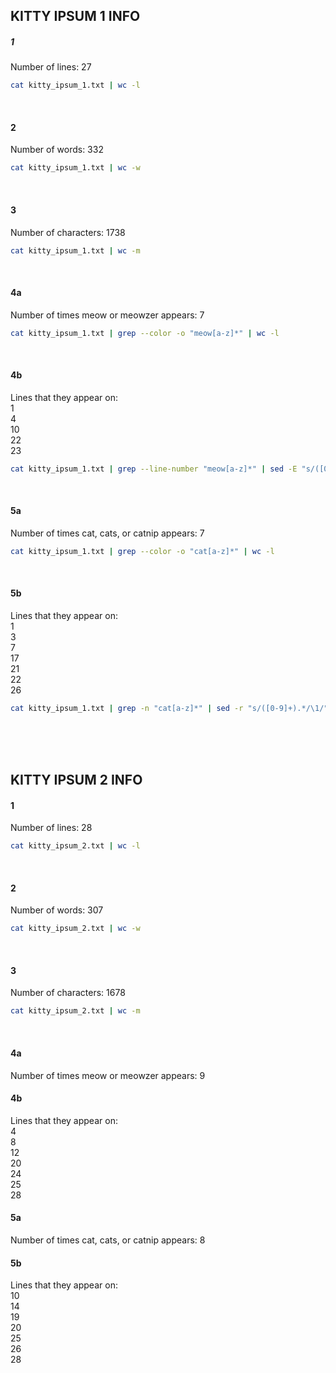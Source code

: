 ## KITTY IPSUM 1 INFO


##### 1
Number of lines: 
27
```bash
cat kitty_ipsum_1.txt | wc -l   
```
<br>


#### 2
Number of words: 
332
```bash
cat kitty_ipsum_1.txt | wc -w
```
<br>


#### 3
Number of characters: 
1738
```bash
cat kitty_ipsum_1.txt | wc -m
```
<br>


#### 4a
Number of times meow or meowzer appears: 
7
```bash
cat kitty_ipsum_1.txt | grep --color -o "meow[a-z]*" | wc -l
```
<br>


#### 4b
Lines that they appear on:\
1\
4\
10\
22\
23
```bash
cat kitty_ipsum_1.txt | grep --line-number "meow[a-z]*" | sed -E "s/([0-9]+).*/\1/"
```
<br>


#### 5a
Number of times cat, cats, or catnip appears: 
7
```bash
cat kitty_ipsum_1.txt | grep --color -o "cat[a-z]*" | wc -l
```
<br>


#### 5b
Lines that they appear on:\
1\
3\
7\
17\
21\
22\
26
```bash
cat kitty_ipsum_1.txt | grep -n "cat[a-z]*" | sed -r "s/([0-9]+).*/\1/"
```
<br>
<br>
<br>




## KITTY IPSUM 2 INFO 

#### 1
Number of lines:
28
```bash
cat kitty_ipsum_2.txt | wc -l
```
<br>

#### 2
Number of words:
307
```bash
cat kitty_ipsum_2.txt | wc -w
```
<br>

#### 3
Number of characters:
1678
```bash
cat kitty_ipsum_2.txt | wc -m
```
<br>

#### 4a
Number of times meow or meowzer appears:
9

#### 4b
Lines that they appear on:\
4\
8\
12\
20\
24\
25\
28

#### 5a
Number of times cat, cats, or catnip appears:
8

#### 5b
Lines that they appear on:\
10\
14\
19\
20\
25\
26\
28
<br>
<br>
<br>